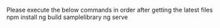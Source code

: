 Please execute the below commands in order after getting the latest files
npm install
ng build samplelibrary
ng serve